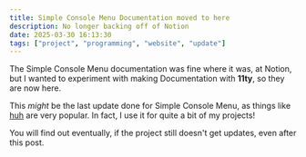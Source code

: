 ```yaml
---
title: Simple Console Menu Documentation moved to here
description: No longer backing off of Notion
date: 2025-03-30 16:13:30 
tags: ["project", "programming", "website", "update"]
---
```


The Simple Console Menu documentation was fine where it was, at Notion, but I wanted to experiment with making Documentation with **11ty**, so they are now here.

This *might* be the last update done for Simple Console Menu, as things like [huh](https://github.com/charmbracelet/huh) are very popular. In fact, I use it for quite a bit of my projects! 

You will find out eventually, if the project still doesn't get updates, even after this post.

<!-- [^1]: In fact, I've started using huh with quite a couple of my projects. -->
